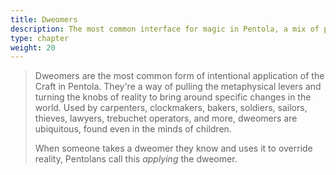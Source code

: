 ```yaml
---
title: Dweomers
description: The most common interface for magic in Pentola, a mix of physics and the mystical.
type: chapter
weight: 20
---
```


> Dweomers are the most common form of intentional application of the Craft in Pentola.
> They're a way of pulling the metaphysical levers and turning the knobs of reality to bring around specific changes in the world.
> Used by carpenters, clockmakers, bakers, soldiers, sailors, thieves, lawyers, trebuchet operators, and more, dweomers are ubiquitous, found even in the minds of children.
>
> When someone takes a dweomer they know and uses it to override reality, Pentolans call this _applying_ the dweomer.
